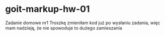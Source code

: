 # goit-markup-hw-01
Zadanie domowe nr1
Troszkę zmieniłam kod już po wysłaniu zadania, więc mam nadzieję, że nie spowoduje to dużego zamieszania
